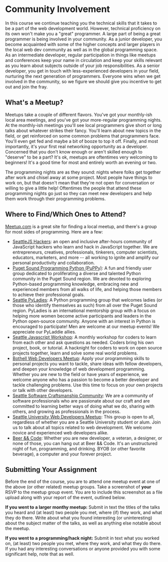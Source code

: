 # Community Involvement

In this course we continue teaching you the technical skills that it takes to be a part of the web development world.
However, technical proficiency on its own won't make you a "great" programmer.
A large part of being a great programmer is being involved in your community.
As a junior developer, you become acquainted with some of the higher concepts and larger players in the local web dev community as well as in the global programming space.
As an intermediate developer, regular participation in things like meetups and conferences keep your name in circulation and keep your skills relevant as you learn about subjects outside of your job responsibilities.
As a senior developer, you get in touch with less-experienced developers in your field, nurturing the next generation of programmers.
Everyone wins when we get involved in the community, so we figure we should give you incentive to get out and join the fray.

## What's a Meetup?

Meetups take a couple of different flavors.
You've got your monthly-ish local area meetings, and you've got your more-regular programming nights.
At the monthly-ish meetings you'll see local programmers give short or long talks about whatever strikes their fancy.
You'll learn about new topics in the field, or get reinforced on some common problems that programmers face.
You'll even get fed and maybe a bit of booze to top it off.
Finally, and most importantly, it's your first real networking opportunity as a developer.
Concerned that you don't know enough or aren't skilled enough to "deserve" to be a part?
It's ok, meetups are oftentimes very welcoming to beginners!
It's a good time for most and entirely worth an evening or two.

The programming nights are as they sound: nights where folks get together after work and chisel away at some project.
Most people have things to work on, but that doesn't mean that they're not open for conversation or willing to give a little help!
Oftentimes the people that attend these programming nights go just so they can meet new developers and help them work through their programming problems.

## Where to Find/Which Ones to Attend?

[Meetup.com](http://www.meetup.com) is a great site for finding a local meetup, and there's a group for most sides of programming.
Here are a few:

- [SeattleJS Hackers](https://www.meetup.com/seattlejshackers/): an open and inclusive after-hours community of JavaScript hackers who learn and hack in JavaScript together. We are entrepreneurs, creatives, professionals, tinkerers, computer scientists, educators, marketers, and more -- all working to ignite and amplify our personal productivity and collaboration.
- [Puget Sound Programming Python (PuPPy)](https://www.meetup.com/PSPPython/): A fun and friendly user group dedicated to proliferating a diverse and talented Python community in the Puget Sound region. We are devoted to exploring Python-based programming knowledge, embracing new and experienced members from all walks of life, and helping those members to achieve their professional goals.
- [Seattle PyLadies](https://www.meetup.com/Seattle-PyLadies/): A Python programming group that welcomes ladies (or those who identify themselves as such) from all over the Puget Sound region. PyLadies is an international mentorship group with a focus on helping more women become active participants and leaders in the Python open-source community. Anyone with an interest in Python is encouraged to participate! Men are welcome at our meetup events! We appreciate our PyLaddie allies.
- [Seattle Javascript Workshop](https://www.meetup.com/seajsws/): A monthly workshop for coders to learn from each other and ask questions as needed. Coders bring his own project, book, or tutorial. A hacknight for coders to work on open source projects together, learn and solve some real world problems.
- [Bothell Web Developers Meetup](https://www.meetup.com/Bothell-Web-Developers-Meetup): Apply your programming skills to personal projects you want to tackle, share ideas with fellow developers, and deepen your knowledge of web development programming. Whether you are new to the field or have years of experience, we welcome anyone who has a passion to become a better developer and tackle challenging problems. Use this time to focus on your own projects or talk with other developers.
- [Seattle Software Craftsmanship Community](https://www.meetup.com/seattle-software-craftsmanship/): We are a community of software professionals who are passionate about our craft and are committed to learning better ways of doing what we do, sharing with others, and growing as professionals in the process.
- [Seattle University Web Developers Meetup](https://www.meetup.com/Seattle-University-Web-Developers-Meetup/): This group is open to all, regardless of whether you are a Seattle University student or alum. Join us to talk about all topics related to web development. We welcome novice and experienced web developers alike.
- [Beer && Code](https://www.meetup.com/Beer-Code-Seattle/): Whether you are new developer, a veteran, a designer, or none of those, you can hang out at Beer && Code. It's an unstructured night of fun, programming, and drinking. BYOB (or other favorite beverage), a computer and your forever project.

## Submitting Your Assignment

Before the end of the course, you are to attend one meetup event at one of the above (or other related) meetup groups.
Take a screenshot of **your** RSVP to the meetup group event.
You are to include this screenshot as a file upload along with your report of the event, outlined below.

**If you went to a larger monthy meetup:** Submit in text the titles of the talks you heard and (at least) two people you met, where (if) they work, and what they do there. Write about what you found interesting (or uninteresting) about the subject matter of the talks, as well as anything else notable about the meetup.

**If you went to a programming/hack night:** Submit in text what you worked on, (at least) two people you met, where they work, and what they do there. If you had any interesting conversations or anyone provided you with some significant help, note that as well.
